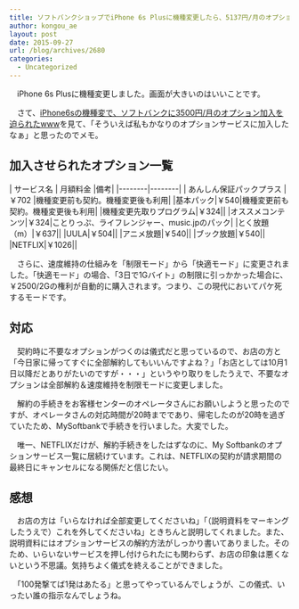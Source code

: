 ```yaml
---
title: ソフトバンクショップでiPhone 6s Plusに機種変更したら、5137円/月のオプションが付いた
author: kongou_ae
layout: post
date: 2015-09-27
url: /blog/archives/2680
categories:
  - Uncategorized
---
```


　iPhone 6s Plusに機種変更しました。画面が大きいのはいいことです。
 
 　さて、[iPhone6sの機種変で、ソフトバンクに3500円/月のオプション加入を迫られたwww](http://akimotoshoji.blog.jp/archives/51481475.html)を見て、「そういえば私もかなりのオプションサービスに加入したなぁ」と思ったのでメモ。

## 加入させられたオプション一覧

| サービス名 | 月額料金 |備考|
|--------|--------|
| あんしん保証パックプラス       |  ￥702      |機種変更前も契約。機種変更後も利用|
|基本パック|￥540|機種変更前も契約。機種変更後も利用|
|機種変更先取りプログラム|￥324||
|オススメコンテンツ|￥324|ことりっぷ、ライフレンジャー、music.jpのパック|
|とく放題（m）|￥637||
|UULA|￥504||
|アニメ放題|￥540||
|ブック放題|￥540||
|NETFLIX|￥1026||

　さらに、速度維持の仕組みを「制限モード」から「快適モード」に変更されました。「快適モード」の場合、「3日で1Gバイト」の制限に引っかかった場合に、￥2500/2Gの権利が自動的に購入されます。つまり、この現代においてパケ死するモードです。

## 対応

　契約時に不要なオプションがつくのは儀式だと思っているので、お店の方と「今日家に帰ってすぐに全部解約してもいいんですよね？」「お店としては10月1日以降だとありがたいのですが・・・」というやり取りをしたうえで、不要なオプションは全部解約＆速度維持を制限モードに変更しました。
 
　解約の手続きをお客様センターのオペレータさんにお願いしようと思ったのですが、オペレータさんの対応時間が20時までであり、帰宅したのが20時を過ぎていたため、MySoftbankで手続きを行いました。大変でした。
 
　唯一、NETFLIXだけが、解約手続きをしたはずなのに、My Softbankのオプションサービス一覧に居続けています。これは、NETFLIXの契約が請求期間の最終日にキャンセルになる関係だと信じたい。

## 感想

　お店の方は「いらなければ全部変更してくださいね」「（説明資料をマーキングしたうえで）これを外してくださいね」ときちんと説明してくれました。また、説明資料にはオプションサービスの解約方法がしっかり書いてありました。そのため、いらいないサービスを押し付けられたにも関わらず、お店の印象は悪くないという不思議。気持ちよく儀式を終えることができました。
 
　「100発撃てば1発はあたる」と思ってやっているんでしょうが、この儀式、いったい誰の指示なんでしょうね。
